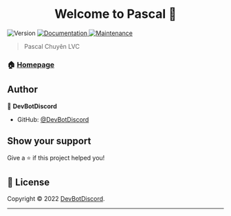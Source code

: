 <h1 align="center">Welcome to Pascal 👋</h1>
<p>
  <img alt="Version" src="https://img.shields.io/badge/version-1.0.0-blue.svg?cacheSeconds=2592000" />
  <a href="https://github.com/kefranabg/readme-md-generator#readme" target="_blank">
    <img alt="Documentation" src="https://img.shields.io/badge/documentation-yes-brightgreen.svg" />
  </a>
  <a href="https://github.com/kefranabg/readme-md-generator/graphs/commit-activity" target="_blank">
    <img alt="Maintenance" src="https://img.shields.io/badge/Maintained%3F-yes-green.svg" />
  </a>
</p>

> Pascal Chuyên LVC 

### 🏠 [Homepage](https://github.com/DevBotDiscord/Pascal)

## Author

👤 **DevBotDiscord**

* GitHub: [@DevBotDiscord](https://github.com/DevBotDiscord)

## Show your support

Give a ⭐️ if this project helped you!

## 📝 License

Copyright © 2022 [DevBotDiscord](https://github.com/DevBotDiscord).<br />

***
